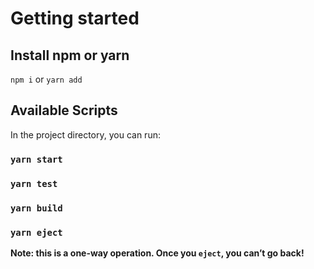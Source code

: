 # Getting started
## Install npm or yarn
`npm i` or `yarn add`

## Available Scripts
In the project directory, you can run:

### `yarn start`
### `yarn test`
### `yarn build`
### `yarn eject`

**Note: this is a one-way operation. Once you `eject`, you can’t go back!**

